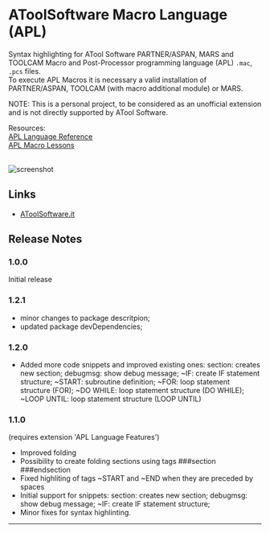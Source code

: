 # AToolSoftware Macro Language (APL)

Syntax highlighting for ATool Software PARTNER/ASPAN, MARS and TOOLCAM Macro and Post-Processor programming language (APL) `.mac`, `.pcs` files.<br />
To execute APL Macros it is necessary a valid installation of PARTNER/ASPAN, TOOLCAM (with macro additional module) or MARS.

NOTE:
This is a personal project, to be considered as an unofficial extension and is not directly supported by ATool Software.


Resources:<br />
[APL Language Reference](https://www.maurofecarotta.it/vscode/extensions/resources/apl-language-ref.pdf)<br />
[APL Macro Lessons](https://www.maurofecarotta.it/vscode/extensions/resources/apl-macro-lessons.pdf)<br />
<br />

![screenshot](https://www.maurofecarotta.it/vscode/extensions/images/atoolsoftware-macro-preview.png)

## Links

* [AToolSoftware.it](http://www.atoolsoftware.it/)

## Release Notes

### 1.0.0

Initial release

### 1.2.1
- minor changes to package descritpion;
- updated package devDependencies;

### 1.2.0
- Added more code snippets and improved existing ones:
    section:        creates new section;
    debugmsg:       show debug message;
    ~IF:            create IF statement structure;
    ~START:         subroutine definition;
    ~FOR:           loop statement structure (FOR);
    ~DO WHILE:      loop statement structure (DO WHILE);
    ~LOOP UNTIL:    loop statement structure (LOOP UNTIL)

### 1.1.0
(requires extension 'APL Language Features')
- Improved folding
- Possibility to create folding sections using tags ###section ###endsection
- Fixed highliting of tags ~START and ~END when they are preceded by spaces
- Initial support for snippets:
    section:        creates new section;
    debugmsg:       show debug message;
    ~IF:            create IF statement structure;
- Minor fixes for syntax highlinting.


-----------------------------------------------------------------------------------------------------------

